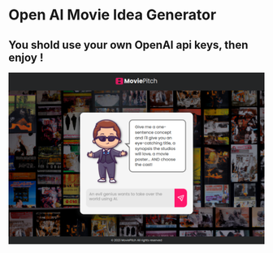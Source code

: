 # Open AI Movie Idea Generator

## You shold use your own OpenAI api keys, then enjoy ! 

![Movie İdea Genarator ](/images/MoviePitch.png)

